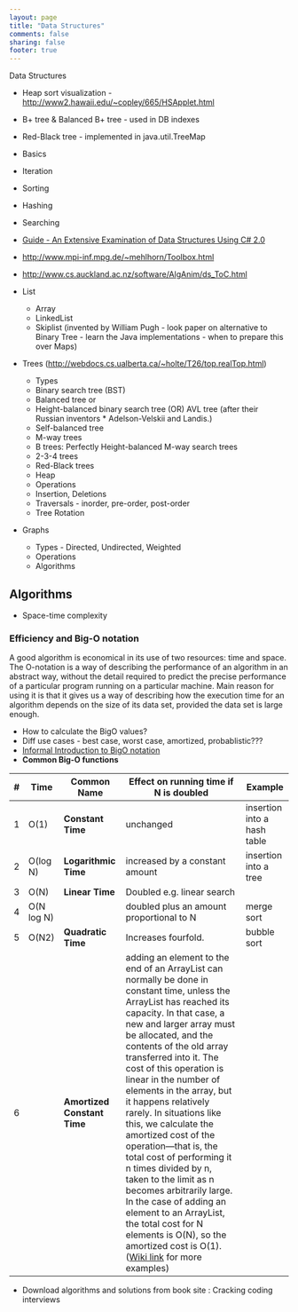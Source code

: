 ```yaml
---
layout: page
title: "Data Structures"
comments: false
sharing: false
footer: true
---
```


Data Structures

* Heap sort visualization - http://www2.hawaii.edu/~copley/665/HSApplet.html
* B+ tree & Balanced B+ tree - used in DB indexes
* Red-Black tree - implemented in java.util.TreeMap
* Basics
* Iteration
* Sorting
* Hashing
* Searching
* [Guide - An Extensive Examination of Data Structures Using C# 2.0](http://msdn.microsoft.com/en-US/library/ms379570(v=vs.80).aspx)
* http://www.mpi-inf.mpg.de/~mehlhorn/Toolbox.html 
* http://www.cs.auckland.ac.nz/software/AlgAnim/ds_ToC.html

* List
  * Array
  * LinkedList
  * Skiplist (invented by William Pugh - look paper on alternative to Binary Tree - learn the Java implementations - when to prepare this over Maps)
* Trees (http://webdocs.cs.ualberta.ca/~holte/T26/top.realTop.html)
  * Types
  * Binary search tree (BST)
  * Balanced tree or 
  * Height-balanced binary search tree (OR) AVL tree (after their Russian inventors  * Adelson-Velskii and Landis.)
  * Self-balanced tree
  * M-way trees
  * B trees: Perfectly Height-balanced M-way search trees
  * 2-3-4 trees
  * Red-Black trees
  * Heap
  * Operations
  * Insertion, Deletions
  * Traversals - inorder, pre-order, post-order
  * Tree Rotation
* Graphs
  * Types - Directed, Undirected, Weighted
  * Operations
  * Algorithms
 

## Algorithms

* Space-time complexity

### Efficiency and Big-O notation

A good algorithm is economical in its use of two resources: time and space. The O-notation is a way of describing the performance of an algorithm in an abstract way, without the detail required to predict the precise performance of a particular program running on a particular machine. Main reason for using it is that it gives us a way of describing how the execution time for an algorithm depends on the size of its data set, provided the data set is large enough.

* How to calculate the BigO values?
* Diff use cases - best case, worst case, amortized, probablistic???
* [Informal Introduction to BigO notation](http://www.perlmonks.org/?node_id=227909) 
* **Common Big-O functions**

| # | Time | Common Name     |Effect on running time if N is doubled|Example|
| - | -----|-----------------|--------------------------------------|-------  |
| 1 | O(1) |**Constant Time**|unchanged | insertion into a hash table |
| 2 | O(log N) | **Logarithmic Time** | increased by a constant amount | insertion into a tree |
| 3 | O(N) | **Linear Time** | Doubled e.g. linear search ||
| 4 | O(N log N) | | doubled plus an amount proportional to N | merge sort|
| 5 | O(N2) | **Quadratic Time** | Increases fourfold. | bubble sort |
| 6 | | **Amortized Constant Time** | adding an element to the end of an ArrayList can normally be done in constant time, unless the ArrayList has reached its capacity. In that case, a new and larger array must be allocated, and the contents of the old array transferred into it. The cost of this operation is linear in the number of elements in the array, but it happens relatively rarely. In situations like this, we calculate the amortized cost of the operation—that is, the total cost of performing it n times divided by n, taken to the limit as n becomes arbitrarily large. In the case of adding an element to an ArrayList, the total cost for N elements is O(N), so the amortized cost is O(1). ([Wiki link](http://en.wikipedia.org/wiki/Big_O_notation#Orders_of_common_functions) for more examples)||

* Download algorithms and solutions from book site : Cracking coding interviews